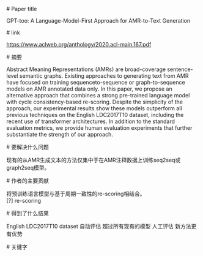 # Paper title

GPT-too: A Language-Model-First Approach for AMR-to-Text Generation

# link

https://www.aclweb.org/anthology/2020.acl-main.167.pdf
 
# 摘要

Abstract Meaning Representations (AMRs) are broad-coverage sentence-level semantic graphs. Existing approaches to generating text from AMR have focused on training sequenceto-sequence or graph-to-sequence models on AMR annotated data only. In this paper, we propose an alternative approach that combines a strong pre-trained language model with cycle consistency-based re-scoring. Despite the simplicity of the approach, our experimental results show these models outperform all previous techniques on the English LDC2017T10 dataset, including the recent use of transformer architectures. In addition to the standard evaluation metrics, we provide human evaluation experiments that further substantiate the strength of our approach. 

# 要解决什么问题

现有的从AMR生成文本的方法仅集中于在AMR注释数据上训练seq2seq或graph2seq模型。

# 作者的主要贡献

将预训练语言模型与基于周期一致性的re-scoring相结合。  
[?] re-scoring

# 得到了什么结果

English LDC2017T10 dataset
     自动评估    超过所有现有的模型
     人工评估    新方法更有优势
     
# 关键字